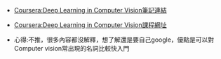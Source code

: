 - [Coursera:Deep Learning in Computer Vision筆記連結](https://docs.google.com/document/d/1dePOHzMgKAKDy2KljMzKkWNhHLxJrUV8mGDOgbMPfh4/edit?usp=sharing)
- [Coursera:Deep Learning in Computer Vision課程網址](https://www.coursera.org/learn/deep-learning-in-computer-vision)

- 心得:不推，很多內容都沒解釋，想了解還是要自己google，優點是可以對Computer vision常出現的名詞比較快入門
